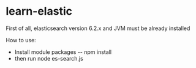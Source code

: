 # learn-elastic

First of all, elasticsearch version 6.2.x and JVM must be already installed

How to use:
- Install module packages -- npm install
- then run node es-search.js

